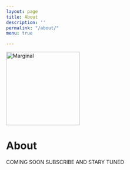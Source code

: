 ```yaml
---
layout: page
title: About
description: ''
permalink: "/about/"
menu: true

---
```

<img class="img-rounded" src="/assets/img/uploads/profile.png" alt="Marginal" width="200">

# About

COMING SOON SUBSCRIBE AND STARY TUNED